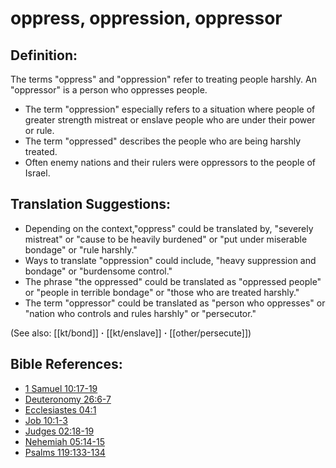 # oppress, oppression, oppressor #

## Definition: ##

The terms "oppress" and "oppression" refer to treating people harshly. An "oppressor" is a person who oppresses people.

* The term "oppression" especially refers to a situation where people of greater strength mistreat or enslave people who are under their power or rule.
* The term "oppressed" describes the people who are being harshly treated.
* Often enemy nations and their rulers were oppressors to the people of Israel.

## Translation Suggestions: ##

 * Depending on the context,"oppress" could be translated by, "severely mistreat" or "cause to be heavily burdened" or "put under miserable bondage" or "rule harshly."
 * Ways to translate "oppression" could include, "heavy suppression and bondage" or "burdensome control."
 * The phrase "the oppressed" could be translated as "oppressed people" or "people in terrible bondage" or "those who are treated harshly."
 * The term "oppressor" could be translated as "person who oppresses" or "nation who controls and rules harshly" or "persecutor."

(See also: [[kt/bond]] **·** [[kt/enslave]] **·** [[other/persecute]])

## Bible References: ##

* [1 Samuel 10:17-19](en/tn/1sa/help/10/17)
* [Deuteronomy 26:6-7](en/tn/deu/help/26/06)
* [Ecclesiastes 04:1](en/tn/ecc/help/04/01)
* [Job 10:1-3](en/tn/job/help/10/01)
* [Judges 02:18-19](en/tn/jdg/help/02/18)
* [Nehemiah 05:14-15](en/tn/neh/help/05/14)
* [Psalms 119:133-134](en/tn/psa/help/119/133)